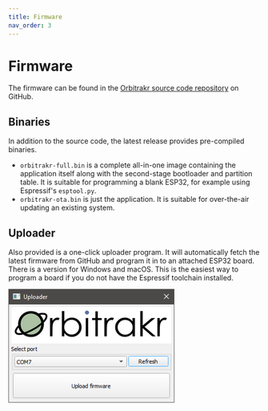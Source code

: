 ```yaml
---
title: Firmware
nav_order: 3
---
```


# Firmware

The firmware can be found in the [Orbitrakr source code repository](https://github.com/mdkendall/Orbitrakr) on GitHub.

## Binaries

In addition to the source code, the latest release provides pre-compiled binaries.

- `orbitrakr-full.bin` is a complete all-in-one image containing the application itself along with the second-stage bootloader and partition table. It is suitable for programming a blank ESP32, for example using Espressif's `esptool.py`.
- `orbitrakr-ota.bin` is just the application. It is suitable for over-the-air updating an existing system.

## Uploader

Also provided is a one-click uploader program. It will automatically fetch the latest firmware from GitHub and program it in to an attached ESP32 board. There is a version for Windows and macOS. This is the easiest way to program a board if you do not have the Espressif toolchain installed.

![One-click Uploader](img/firmware-uploader.png)

